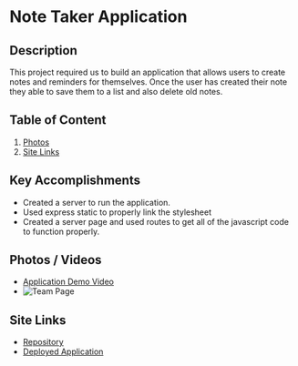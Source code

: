 # Note Taker Application
## Description
This project required us to build an application that allows users to create notes and reminders for themselves. Once the user has created their note they able to save them to a list and also delete old notes.  
## Table of Content

1. [Photos](#photos)
2. [Site Links](#siteLinks)

<a name="accomplishments"></a>
## Key Accomplishments
* Created a server to run the application. 
* Used express static to properly link the stylesheet
* Created a server page and used routes to get all of the javascript code to function properly. 

<a name="photos"></a>
## Photos / Videos
* [Application Demo Video](https://vimeo.com/425640578)
* ![Team Page](/public/assets/Team-Builder-Demo.png)

<a name="siteLinks"></a>
## Site Links
* [Repository](https://github.com/tlatta13/team-profiles.git)
* [Deployed Application](https://tlatta13.github.io/team-profiles/)